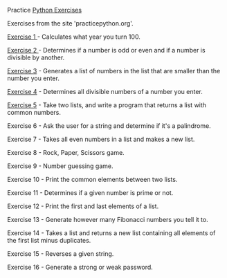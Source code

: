 Practice [Python Exercises](https://www.practicepython.org/exercises/) 

Exercises from the site 'practicepython.org'.

[Exercise 1 ](https://github.com/elicecheng/Python-Practice-Code/blob/master/Exercise1.py)- Calculates what year you turn 100.

[Exercise 2 ](https://github.com/elicecheng/Python-Practice-Code/blob/master/Exercise2.py)- Determines if a number is odd or even and if a number is divisible by another.

[Exercise 3](https://github.com/elicecheng/Python-Practice-Code/blob/master/Exercise3.py) - Generates a list of numbers in the list that are smaller than the number you enter. 

[Exercise 4](https://github.com/elicecheng/Python-Practice-Code/blob/master/Exercise4.py) - Determines all divisible numbers of a number you enter. 

[Exercise 5](https://github.com/elicecheng/Python-Practice-Code/blob/master/Exercise5.py) - Take two lists, and write a program that returns a list with common numbers. 

Exercise 6 - Ask the user for a string and determine if it's a palindrome. 

Exercise 7 - Takes all even numbers in a list and makes a new list.

Exercise 8 - Rock, Paper, Scissors game.

Exercise 9 - Number guessing game.

Exercise 10 - Print the common elements between two lists.

Exercise 11 - Determines if a given number is prime or not.

Exercise 12 - Print the first and last elements of a list.

Exercise 13 - Generate however many Fibonacci numbers you tell it to.

Exercise 14 - Takes a list and returns a new list containing all elements of the first list minus duplicates.

Exercise 15 - Reverses a given string.

Exercise 16 - Generate a strong or weak password.

